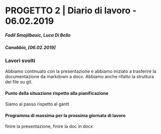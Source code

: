 # PROGETTO 2 | Diario di lavoro - 06.02.2019
##### Fadil Smajilbasic, Luca Di Bello
##### Canobbio, [06.02.2019]

### Lavori svolti

Abbiamo continuato con la presentazione e abbiamo iniziato a trasferire la documentazione da markdown a docx.
Abbiamo anche rifatto la struttura dei file su git.

<!-- #### Problemi riscontrati e soluzioni adottate -->


#### Punto della situazione rispetto alla pianificazione
Siamo al passo rispetto al gantt

#### Programma di massima per la prossima giornata di lavoro
finire la presentazione, finire la doc in docx